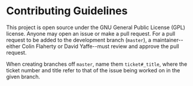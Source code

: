 # Contributing Guidelines

This project is open source under the GNU General Public License (GPL) license. 
Anyone may open an issue or make a pull request. For a pull request to be added to the
development branch (`master`), a maintainer--either Colin Flaherty or David Yaffe--must
review and approve the pull request.   
    
    
When creating branches off `master`, name them `ticket#_title`, where the ticket number and title refer to that of the issue being worked on in the given branch.


